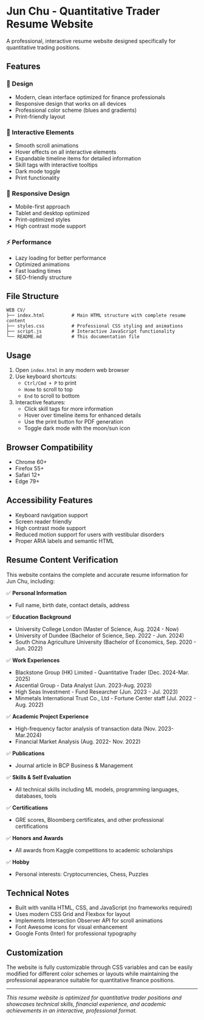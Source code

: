 # Jun Chu - Quantitative Trader Resume Website

A professional, interactive resume website designed specifically for quantitative trading positions.

## Features

### 🎨 Design
- Modern, clean interface optimized for finance professionals
- Responsive design that works on all devices
- Professional color scheme (blues and gradients)
- Print-friendly layout

### 🚀 Interactive Elements
- Smooth scroll animations
- Hover effects on all interactive elements
- Expandable timeline items for detailed information
- Skill tags with interactive tooltips
- Dark mode toggle
- Print functionality

### 📱 Responsive Design
- Mobile-first approach
- Tablet and desktop optimized
- Print-optimized styles
- High contrast mode support

### ⚡ Performance
- Lazy loading for better performance
- Optimized animations
- Fast loading times
- SEO-friendly structure

## File Structure

```
WEB CV/
├── index.html          # Main HTML structure with complete resume content
├── styles.css          # Professional CSS styling and animations
├── script.js           # Interactive JavaScript functionality
└── README.md           # This documentation file
```

## Usage

1. Open `index.html` in any modern web browser
2. Use keyboard shortcuts:
   - `Ctrl/Cmd + P` to print
   - `Home` to scroll to top
   - `End` to scroll to bottom
3. Interactive features:
   - Click skill tags for more information
   - Hover over timeline items for enhanced details
   - Use the print button for PDF generation
   - Toggle dark mode with the moon/sun icon

## Browser Compatibility

- Chrome 60+
- Firefox 55+
- Safari 12+
- Edge 79+

## Accessibility Features

- Keyboard navigation support
- Screen reader friendly
- High contrast mode support
- Reduced motion support for users with vestibular disorders
- Proper ARIA labels and semantic HTML

## Resume Content Verification

This website contains the complete and accurate resume information for Jun Chu, including:

✅ **Personal Information**
- Full name, birth date, contact details, address

✅ **Education Background**
- University College London (Master of Science, Aug. 2024 - Now)
- University of Dundee (Bachelor of Science, Sep. 2022 - Jun. 2024)
- South China Agriculture University (Bachelor of Economics, Sep. 2020 - Jun. 2022)

✅ **Work Experiences**
- Blackstone Group (HK) Limited - Quantitative Trader (Dec. 2024-Mar. 2025)
- Ascential Group - Data Analyst (Jun. 2023-Aug. 2023)
- High Seas Investment - Fund Researcher (Jun. 2023 - Jul. 2023)
- Minmetals International Trust Co., Ltd - Fortune Center staff (Jul. 2022 - Aug. 2022)

✅ **Academic Project Experience**
- High-frequency factor analysis of transaction data (Nov. 2023- Mar.2024)
- Financial Market Analysis (Aug. 2022- Nov. 2022)

✅ **Publications**
- Journal article in BCP Business & Management

✅ **Skills & Self Evaluation**
- All technical skills including ML models, programming languages, databases, tools

✅ **Certifications**
- GRE scores, Bloomberg certificates, and other professional certifications

✅ **Honors and Awards**
- All awards from Kaggle competitions to academic scholarships

✅ **Hobby**
- Personal interests: Cryptocurrencies, Chess, Puzzles

## Technical Notes

- Built with vanilla HTML, CSS, and JavaScript (no frameworks required)
- Uses modern CSS Grid and Flexbox for layout
- Implements Intersection Observer API for scroll animations
- Font Awesome icons for visual enhancement
- Google Fonts (Inter) for professional typography

## Customization

The website is fully customizable through CSS variables and can be easily modified for different color schemes or layouts while maintaining the professional appearance suitable for quantitative finance positions.

---

*This resume website is optimized for quantitative trader positions and showcases technical skills, financial experience, and academic achievements in an interactive, professional format.*
